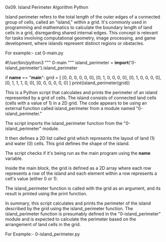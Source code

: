 0x09. Island Perimeter
Algorithm
Python

Island perimeter refers to the total length of the outer edges of a connected group of cells, called an "island," within a grid. It's commonly used in programming and mathematics to calculate the boundary length of land cells in a grid, disregarding shared internal edges. This concept is relevant for tasks involving computational geometry, image processing, and game development, where islands represent distinct regions or obstacles.


For example:- cat 0-main.py

#!/usr/bin/python3
"""
0-main
"""
island_perimeter = __import__('0-island_perimeter').island_perimeter

if __name__ == "__main__":
    grid = [
        [0, 0, 0, 0, 0, 0],
        [0, 1, 0, 0, 0, 0],
        [0, 1, 0, 0, 0, 0],
        [0, 1, 1, 1, 0, 0],
        [0, 0, 0, 0, 0, 0]
    ]
    print(island_perimeter(grid))

This is a Python script that calculates and prints the perimeter of an island represented by a grid of cells. The island consists of connected land cells (cells with a value of 1) in a 2D grid. The code appears to be using an external function called island_perimeter from a module named "0-island_perimeter."


The script imports the island_perimeter function from the "0-island_perimeter" module.

It then defines a 2D list called grid which represents the layout of land (1) and water (0) cells. This grid defines the shape of the island.

The script checks if it's being run as the main program using the __name__ variable.

Inside the main block, the grid is defined as a 2D array where each row represents a row of the island and each element within a row represents a cell's value (either 0 or 1).

The island_perimeter function is called with the grid as an argument, and its result is printed using the print function.

In summary, this script calculates and prints the perimeter of the island described by the grid using the island_perimeter function. The island_perimeter function is presumably defined in the "0-island_perimeter" module and is expected to calculate the perimeter based on the arrangement of land cells in the grid.


For Example:- 0-island_perimeter.py